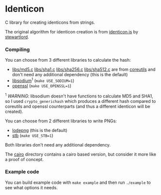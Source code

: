 # Identicon
C library for creating identicons from strings.

The original algorithm for identicon creation is from [identicon.js](https://github.com/stewartlord/identicon.js) by [stewartlord](https://github.com/stewartlord).


### Compiling
You can choose from 3 different libraries to calculate the hash:
* [libs/md5.c](libs/md5.c) [libs/sha1.c](libs/sha1.c) [libs/sha256.c](libs/sha256.c) [libs/sha512.c](libs/sha512.c) are from [coreutils](http://www.gnu.org/s/coreutils) and don't need any additional dependency (this is the default)
* [libsodium](https://github.com/jedisct1/libsodium)<sup>1</sup> (`make USE_SODIUM=1`)
* [openssl](https://www.openssl.org/) (`make USE_OPENSSL=1`)

<sup>1</sup> _WARNING_: libsodium doesn't have functions to calculate MD5 and SHA1, so I used `crypto_generichash` which produces a different hash compared to coreutils and openssl counterparts (and thus a different identicon will be created).

You can choose from 2 different libraries to write PNGs:
* [lodepng](https://github.com/lvandeve/lodepng) (this is the default)
* [stb](https://github.com/nothings/stb) (`make USE_STB=1`)

Both libraries don't need any additional dependency.

The [cairo](cairo) directory contains a cairo based version, but consider it more like a proof of concept.


### Example code
You can build example code with `make example` and then run `./example` to see what options it needs.
